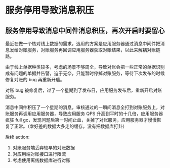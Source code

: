 # 服务停用导致消息积压

## 服务停用导致消息中间件消息积压，再次开启时要留心

最近在做一个核对线上数据的需求，选用的方案是应用服务器通过消息中间件把消息发给对账服务，对账服务再回调应用服务器获取对账结果，以此来解耦对账链路。

由于线上单据种类较多，考虑的场景不够周全，导致对账会把一些正常的单据识别成有问题的单据并告警，迫于无奈，只能暂时停掉对账服务，等待下次发布的时候修复对账的 bug 再重新开启。

对账 bug 被修复后，过了一个星期到了发布日，应用服务发布后，重新开启对账服务。

消息中间件积压了一个星期的消息，审核通过的一瞬间消息全打到对账服务上，对账服务再调用应用服务器，导致应用服务 QPS 升高到平时的十几倍，应用服务器疯狂 full gc，发现问题后第一时间止血，关掉了对账服务，应用服务器才慢慢恢复了正常。（幸好差的数据大多走的缓存，没有把数据库打卦）

后续 action:

1. 对账服务端丢弃较早的对账数据
2. 对应用端对账接口进行限流
3. 考虑使用离线数据库进行对账
